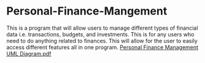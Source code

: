 # Personal-Finance-Mangement
This is a program that will allow users to manage different types of financial data i.e. transactions, budgets, and investments. This is for any users who need to do anything related to finances. This will allow for the user to easily access different features all in one program.
[Personal Finance Management UML Diagram.pdf](https://github.com/user-attachments/files/17627116/Personal.Finance.Management.UML.Diagram.pdf)
